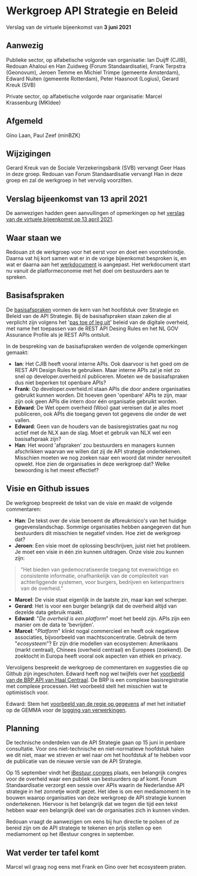 # Werkgroep API Strategie en Beleid
Verslag van de virtuele bijeenkomst van **3 juni 2021**

## Aanwezig
Publieke sector, op alfabetische volgorde van organisatie:
Ian Duijff (CJIB), Redouan Ahaloui en Han Zuidweg (Forum Standaardisatie), Frank Terpstra (Geonovum), 
Jeroen Temme en Michiel Trimpe (gemeente Amsterdam), Edward Nuiten (gemeente Rotterdam), 
Peter Haasnoot (Logius), Gerard Kreuk (SVB)

Private sector, op alfabetische volgorde naar organisatie:
Marcel Krassenburg (MKIdee)

## Afgemeld
Gino Laan, Paul Zeef (minBZK)

## Wijzigingen
Gerard Kreuk van de Sociale Verzekeringsbank (SVB) vervangt Geer Haas in deze groep. Redouan van Forum Standaardisatie vervangt Han in deze groep en zal de werkgroep in het vervolg voorzitten.

## Verslag bijeenkomst van 13 april 2021
De aanwezigen hadden geen aanvullingen of opmerkingen op het [verslag van de virtuele bijeenkomst op 13 april 2021](https://github.com/Geonovum/KP-APIs/blob/master/Werkgroep%20API%20strategie%20en%20beleid/Verslagen/Verslag%2020210413%20WG%20Strategie%20en%20Beleid.md).

## Waar staan we
Redouan zit de werkgroep voor het eerst voor en doet een voorstelrondje. Daarna vat hij kort samen wat er in de vorige bijeenkomst besproken is, en wat er daarna aan het [werkdocument](https://github.com/Geonovum/KP-APIs/blob/master/Werkgroep%20API%20strategie%20en%20beleid/Werkversie/api-strategie-overheid.md) is aangepast. Het werkdocument start nu vanuit de platformeconomie met het doel om bestuurders aan te spreken.

## Basisafspraken
De [basisafspraken](https://github.com/Geonovum/KP-APIs/blob/master/Werkgroep%20API%20strategie%20en%20beleid/Werkversie/api-strategie-overheid.md#basisafspraken) vormen de kern van het hoofdstuk over Strategie en Beleid van de API Strategie. Bij de basisafspraken staan zaken die al verplicht zijn volgens het '[pas toe of leg uit](https://forumstandaardisatie.nl/open-standaarden/verplicht)' beleid van de digitale overheid, met name het toepassen van de REST API Desing Rules en het NL GOV Assurance Profile als je REST APIs ontsluit.

In de bespreking van de basisafspraken werden de volgende opmerkingen gemaakt:
 - **Ian**: Het CJIB heeft vooral interne APIs. Ook daarvoor is het goed om de REST API Design Rules te gebruiken. Maar interne APIs zal je niet zo snel op developer.overheid.nl publiceren.  Moeten we de basisafspraken dus niet beperken tot openbare APIs?
 - **Frank**: Op developer.overheid.nl staan APIs die door andere organisaties gebruikt kunnen worden. Dit hoeven geen 'openbare' APIs te zijn, maar zijn ook geen APIs die intern door één organisatie gebruikt worden.
 - **Edward**: De Wet opem overheid (Woo) gaat vereisen dat je alles moet publiceren, ook APIs die toegang geven tot gegevens die onder de wet vallen.
 - **Edward**: Geen van de houders van de basisregistraties gaat nu nog actief met de NLX aan de slag. Moet et gebruik van NLX wel een basisafspraak zijn?
 - **Han**: Het woord 'afspraken' zou bestuurders en managers kunnen afschrikken waarvan we willen dat zij de API strategie ondertekenen. Misschien moeten we nog zoeken naar een woord dat minder nervositeit opwekt. Hoe zien de organisaties in deze werkgroep dat? Welke bewoording is het meest effectief?
 
## Visie en Github issues
De werkgroep bespreekt de tekst van de visie en maakt de volgende commentaren:
 - **Han**: De tekst over de visie benoemt de afbreukrisico's van het huidige gegevenslandschap. Sommige organisaties hebben aangegeven dat hun bestuurders dit misschien te negatief vinden. Hoe ziet de werkgroep dat?
 - **Jeroen**: Een visie moet de oplossing beschrijven, juist niet het probleem. Je moet een visie in één zin kunnen uitdragen. Onze visie zou kunnen zijn: 

> "Het bieden van gedemocratiseerde toegang tot evenwichtige en consistente informatie, onafhankelijk van de complexiteit van achterliggende systemen,  voor burgers, bedrijven en ketenpartners van de overheid."

 - **Marcel**: De visie staat eigenlijk in de laatste zin, maar kan wel scherper.
 - **Gerard**: Het is voor een burger belangrijk dat de overheid altijd van dezelde data gebruik maakt.
 - **Edward**: "*De overheid is een platform*" moet het beeld zijn. APIs zijn een manier om de data te 'bevrijden'.
 - **Marcel**: "*Platform*" klinkt nogal commercieel en heeft ook negatieve associaties, bijvoorbeeld van machtsconcentratie.
   Gebruik de term "*ecosysteem*"? Er zijn drie modellen van ecosystemen: Amerikaans (markt centraal), Chinees (overheid centraal) en Europees (zoekend). De zoektocht in Europa heeft vooral ook aspecten van ethiek en privacy.

Vervolgens bespreekt de werkgroep de commentaren en suggesties die op Github zijn ingeschoten. Edward heeft nog wel twijfels over het [voorbeeld van de BRP API van Haal Centraal](https://github.com/Geonovum/KP-APIs/blob/master/Werkgroep%20API%20strategie%20en%20beleid/Werkversie/api-strategie-overheid.md#de-api-op-de-basisregistratie-personen-brp-van-haal-centraal). De BRP is een complexe basisregistratie met complexe processen. Het voorbeeld stelt het misschien wat te optimistisch voor.

Edward: Stem het [voorbeeld van de regie op gegevens](https://github.com/Geonovum/KP-APIs/blob/master/Werkgroep%20API%20strategie%20en%20beleid/Werkversie/api-strategie-overheid.md#een-api-voor-regie-op-gegevens) af met het initiatief op de GEMMA voor de [logging van verwerkingen](https://www.gemmaonline.nl/index.php/Ontwikkelagenda_API-standaarden#Logging_van_verwerkingen).

## Planning

De technische onderdelen van de API Strategie gaan op 15 juni in penbare consultatie. Voor ons niet-technische en niet-normatieve hoofdstuk halen we dit niet, maar we streven er wel naar om het hoofdstuk af te hebben voor de publicatie van de nieuwe versie van de API Strategie.

Op 15 september vindt het [iBestuur congres](https://ibestuurcongres.nl/) plaats, een belangrijk congres voor de overheid waar een publiek van bestuurders op af komt. Forum Standaardisatie verzorgt een sessie over APIs waarin de Nederlandse API strategie in het zonnetje wordt gezet. Het idee is om een mediamoment in te bouwen waarop organisaties van deze werkgroep de API strategie kunnen ondertekenen. Hiervoor is het belangrijk dat we tegen die tijd een tekst hebben waar een belangrijk deel van de organisaties zich in kunnen vinden.

Redouan vraagt de aanwezigen om eens bij hun directie te polsen of ze bereid zijn om de API strategie te tekenen en prijs stellen op een mediamoment op het iBestuur congres in september.

## Wat verder ter tafel komt

Marcel wil graag nog eens met Frank en Gino over het ecosysteem praten.
